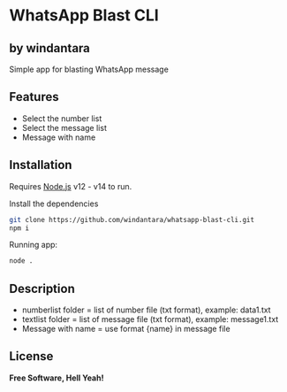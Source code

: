 # WhatsApp Blast CLI
## by windantara

Simple app for blasting WhatsApp message

## Features

- Select the number list
- Select the message list
- Message with name


## Installation

Requires [Node.js](https://nodejs.org/) v12 - v14 to run.

Install the dependencies

```sh
git clone https://github.com/windantara/whatsapp-blast-cli.git
npm i
```


Running app:

```sh
node .
```

## Description

- numberlist folder = list of number file (txt format), example: data1.txt
- textlist folder = list of message file (txt format), example: message1.txt
- Message with name = use format {name} in message file


## License

**Free Software, Hell Yeah!**
